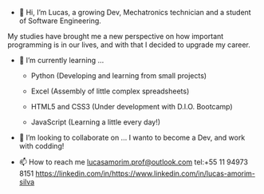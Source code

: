 - 👋 Hi, I’m Lucas, a growing Dev, Mechatronics technician and a student of Software Engineering.

My studies have brought me a new perspective on how important programming is in our lives, and with that I decided to upgrade my career.
  
- 🌱 I’m currently learning ...
    - Python (Developing and learning from small projects)

    - Excel (Assembly of little complex spreadsheets)

    - HTML5 and CSS3 (Under development with D.I.O. Bootcamp)

    - JavaScript (Learning a little every day!)

- 💞️ I’m looking to collaborate on ...
     I wanto to become a Dev, and work with codding!
     
- 📫 How to reach me
     lucasamorim.prof@outlook.com
     tel:+55 11 94973 8151
     https://linkedin.com/in/https://www.linkedin.com/in/lucas-amorim-silva
     

<!---
LucasAmorimSilv/LucasAmorimSilv is a ✨ special ✨ repository because its `README.md` (this file) appears on your GitHub profile.
You can click the Preview link to take a look at your changes.
--->
